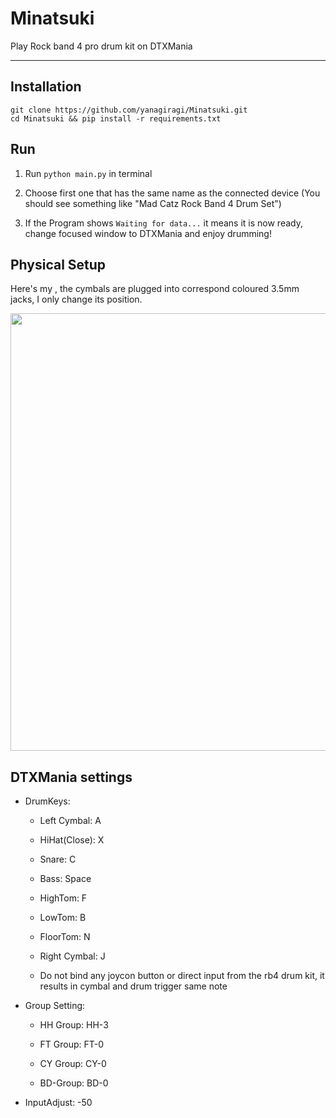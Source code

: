 # Minatsuki

Play Rock band 4 pro drum kit on DTXMania

---

## Installation

```
git clone https://github.com/yanagiragi/Minatsuki.git
cd Minatsuki && pip install -r requirements.txt
```

## Run

1. Run ```python main.py``` in terminal 

2. Choose first one that has the same name as the connected device (You should see something like "Mad Catz Rock Band 4 Drum Set")

3. If the Program shows ```Waiting for data...``` it means it is now ready, change focused window to DTXMania and enjoy drumming!

## Physical Setup

Here's my , the cymbals are plugged into correspond coloured 3.5mm jacks, I only change its position.

<img src="https://i.imgur.com/xVDzpYL.jpg" style="height:700px;"/>

## DTXMania settings

* DrumKeys:

    * Left Cymbal: A

    * HiHat(Close): X

    * Snare: C

    * Bass: Space

    * HighTom: F

    * LowTom: B

    * FloorTom: N

    * Right Cymbal: J

    * Do not bind any joycon button or direct input from the rb4 drum kit, it results in cymbal and drum trigger same note

* Group Setting:

    * HH Group: HH-3

    * FT Group: FT-0

    * CY Group: CY-0

    * BD-Group: BD-0

* InputAdjust: -50